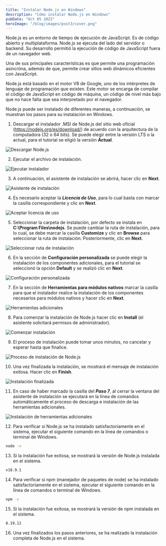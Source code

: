 ```yaml
---
title: "Instalar Node.js en Windows"
description: "Cómo instalar Node.js en Windows"
pubDate: "Oct 05 2022"
heroImage: "/blog/images/post3/cover.png"
---
```


Node.js es un entorno de tiempo de ejecución de JavaScript. Es de código abierto y multiplataforma. Node.js se ejecuta del lado del servidor o backend. Su desarrollo permitió la ejecución de código de JavaScript fuera de un navegador web. 

Una de sus principales características es que permite una programación asincróna, además de que, permite crear sitios web dinámicos eficientes con JavaScript. 

Node.js está basado en el motor V8 de Google, uno de los intérpretes de lenguaje de programación que existen. Este motor se encarga de compilar el código de JavaScript en código de máquina, un código de nivel más bajo que no hace falta que sea interpretado por el navegador.

Node.js puede ser instalado de diferentes maneras, a continuación, se muestran los pasos para su instalación en Windows. 

1. Descargar el instalador .MSI de Node.js del sitio web oficial (https://nodejs.org/es/download/) de acuerdo con la arquitectura de la computadora (32 o 64 bits). Se puede elegir entre la versión LTS o la actual, para el tutorial se eligió la versión **Actual**.

![Descargar Node.js](/blog/images/post3/download.png)

2. Ejecutar el archivo de instalación. 

![Ejecutar instalador](/blog/images/post3/installer.png)

3. A continuación, el asistente de instalación se abrirá, hacer clic en **Next**.

![Asistente de instalación](/blog/images/post3/install.png)

4. Es necesario aceptar la ***Licencia de Uso***, para lo cual basta con marcar la casilla correspondiente y clic en **Next**.

![Aceptar licencia de uso](/blog/images/post3/license.png)

5. Seleccionar la carpeta de instalación, por defecto se instala en **C:\Program Files\nodejs**. Se puede cambiar la ruta de instalación, para lo cual, se debe marcar la casilla **Customize** y clic en **Browse** para seleccionar la ruta de instalación. Posteriormente, clic en **Next**.
   
![Seleccionar ruta de instalación](/blog/images/post3/path.png)

6. En la sección de **Configuración personalizada** se puede elegir la instalación de los componentes adicionales, para el tutorial se seleccionó la opción **Default** y se realizó clic en **Next**.

![Configuración personalizada](/blog/images/post3/custom.png)
   
7. En la sección de **Herramientas para módulos nativos** marcar la casilla para que el instalador realice la instalación de los componentes necesarios para módulos nativos y hacer clic en **Next**.
 
![Herramientas adicionales](/blog/images/post3/tools.png)

8. Para comenzar la instalación de Node.js hacer clic en **Install** (el asistente solicitará permisos de administrador).

![Comenzar instalación](/blog/images/post3/begin-install.png)

9. El proceso de instalación puede tomar unos minutos, no cancelar y esperar hasta que finalice. 

![Proceso de instalación de Node.js](/blog/images/post3/process-install.png)

10.  Una vez finalizada la instalación, se mostrará el mensaje de instalación exitosa. Hacer clic en **Finish**.
  
![Instalación finalizada](/blog/images/post3/finish.png)

11.  En caso de haber marcado la casilla del ***Paso 7***, al cerrar la ventana del asistente de instalación se ejecutará en la línea de comandos automáticamente el proceso de descarga e instalación de las herramientas adicionales. 

![Instalación de herramientas adicionales](/blog/images/post3/install-tools.png)

12. Para verificar si Node.js se ha instalado satisfactoriamente en el sistema, ejecutar el siguiente comando en la línea de comandos o terminal de Windows. 

```bash
node -v
```

13. Si la instalación fue exitosa, se mostrará la versión de Node.js instalada en el sistema.
  
```bash
v18.9.1
```

14. Para verificar si npm (manejador de paquetes de node) se ha instalado satisfactoriamente en el sistema, ejecutar el siguiente comando en la línea de comandos o terminal de Windows. 

```bash
npm -v
```

15. Si la instalación fue exitosa, se mostrará la versión de npm instalada en el sistema.
  
```bash 
8.19.12
```

16. Una vez finalizados los pasos anteriores, se ha realizado la instalación completa de Node.js en el sistema. 